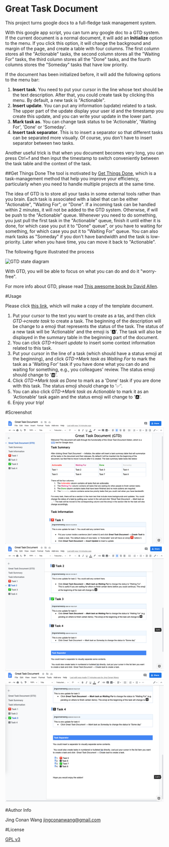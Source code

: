 # Great Task Document
This project turns google docs to a full-fledge task management system.

With this google app script, you can turn any google doc to a GTD
system. If the current document is a normal document, it will add an
**Initialize** option to the menu.
If you click this option, it will change the background and margin of
the page, and create a table with four columns. The first column stores
all the "Actionable" tasks, the second column stores all the "Waiting
For" tasks, the third column stores all the "Done" tasks, and the fourth
columns stores the "Someday" tasks that have low priority.

If the document has been initialized before, it will add the following
options to the menu bar:

1. **Insert task**. You need to put your cursor in the line whose text
   should be the text description. After that, you could create task by
   clicking this menu. By default, a new task is "Actionable".
2. **Insert update**. You can put any information (update) related to a
   task. The upper part of the update display your user id and the
   timestamp you create this update, and you can write your update in
   the lower part.
3. **Mark task as**. You can change task status to be 'Actionable',
   'Waiting For', 'Done' or 'Someday'.
4. **Insert task separator**. This is to insert a separator so that
   different tasks can be separated more visually. Of course, you don't
   have to insert separator between two tasks.

Another useful trick is that when you document becomes very long, you
can press Ctrl+f and then input the timestamp to switch conveniently
between the task table and the context of the task.

##Get Things Done
The tool is motivated by [Get Things Done](http://gettingthingsdone.com/),
which is a task-management method that help you improve your efficiency,
particularly when you need to handle multiple projects at the same time.

The idea of GTD is to store all your tasks in some external tools rather than you brain.
Each task is associated with a label that can be either "Actionable", "Waiting For", or
"Done". If a incoming task can be handled within 2 minutes, it will not be added to the
GTD system. Otherwise, if will be push to the "Actionable" queue. Whenever you need to
do something, you just pull the first task in the "Actionable" queue, finish it until
either it is done, for which case you put it to "Done" queue", or you have to waiting
for something, for which case you put it to "Waiting For" queue. You can also mark tasks
as "Someday" if you don't have bandwidth and the task is low-priority. Later when you have
time, you can move it back to "Actionable".

The following figure illustrated the process

![GTD state diagram](https://cloud.githubusercontent.com/assets/522201/16716781/604968cc-46bb-11e6-9965-07061906f1a3.png)

With GTD, you will be able to focus on what you can do and do it "worry-free".

For more info about GTD, please read [This awesome book by David Allen](http://www.amazon.com/Getting-Things-Done-Stress-Free-Productivity/dp/0142000280).

#Usage

Please click [this link](https://docs.google.com/document/d/18dowuhhSB5kajFRbJpmm7efWjU3V4AxYkuWMqhObPeI/copy), which will make a copy of the template document.

 1. Put your cursor to the text you want to create as a tas, and then click *GTD->create task* to create a task. The beginning of the description will be change to a emoji that represents the status of the task. The status of a new task will be 'Actionable' and the emoji is '🅰️'. The task will also be displayed in the summary table in the beginning part of the document.
 1. You can click *GTD->Insert update* to insert some context information related to this task.
 1. Put your cursor in the line of a task (which should have a status emoji at the beginning), and click *GTD->Mark task as Waiting For* to mark the task as a 'Waiting For' task if you have done what you can do and waiting for something, e.g., you colleagues' review. The status emoji should change to '🆆'.
 1. Click *GTD->Mark task as Done* to mark as a 'Done' task if you are done with this task. The status emoji should change to '✅'.
 1. You can also click *GTD->Mark task as Actionable* to mark it as an 'Actionable' task again and the status emoji will change to '🅰️'.
 1. Enjoy your trip!


#Screenshot

![image](https://github.com/hbhzwj/gtd-gdocs/blob/master/resources/GTD-screenshot-1.png)
![image](https://github.com/hbhzwj/gtd-gdocs/blob/master/resources/GTD-screenshot-2.png)
![image](https://github.com/hbhzwj/gtd-gdocs/blob/master/resources/GTD-screenshot-3.png)



#Author Info

Jing Conan Wang
jingconanwang@gmail.com

#License

[GPL v3](http://www.gnu.org/copyleft/gpl.html)
